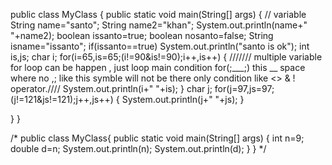 
public class MyClass {
  public static void main(String[] args) {
  	// variable
  	String name="santo";
  	String name2="khan";
    System.out.println(name+" "+name2);
    boolean issanto=true;
    boolean nosanto=false;
    String isname="issanto";
    if(issanto==true)
    	System.out.println("santo is ok");
    int is,js;
    char i;
    for(i=65,is=65;(i!=90&is!=90);i++,is++) {           /////// multiple variable for loop can be happen , just loop main       condition for(;___;) this __ space where no ,; like this symble will not be there only condition like <> & ! operator.////
     	System.out.println(i+" "+is);
     }
 char j;
    for(j=97,js=97;(j!=121&js!=121);j++,js++) {
     	System.out.println(j+" "+js);
     }

  }
}

/*
public class MyClass{
	public static void main(String[] args) {
		int n=9;
		double d=n;
		System.out.println(n);
		System.out.println(d);
	}
}
*/
